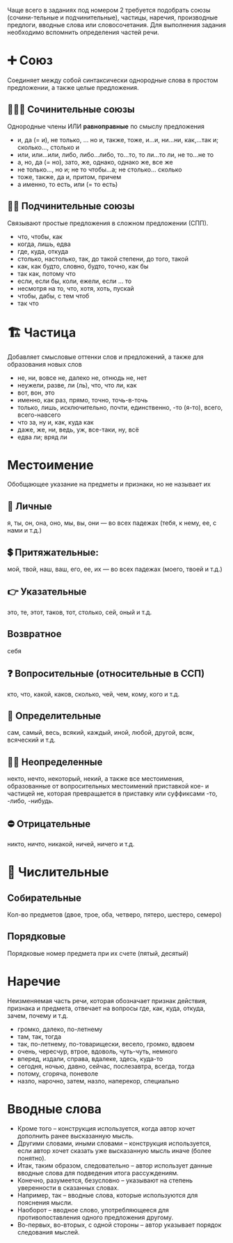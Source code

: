 Чаще всего в заданиях под номером 2 требуется подобрать союзы (сочини-тельные и подчинительные), частицы, наречия, производные предлоги, вводные слова или словосочетания. Для выполнения задания необходимо вспомнить определения частей речи.

# ➕ Союз
Соединяет между собой синтаксически однородные слова в простом предложении, а также целые предложения.
## 👨‍👩‍👦 Сочинительные союзы
Однородные члены ИЛИ **равноправные** по смыслу предложения

- и, да (= и), не только, … но и, также, тоже, и…и, ни…ни, как,…так и; сколько..., столько и
- или, или…или, либо, либо…либо, то…то, то ли…то ли, не то…не то
- а, но, да (= но), зато, же, однако, однако же, все же
- не только…, но и; не то чтобы…а; не столько… сколько
- тоже, также, да и, притом, причем
-	а именно, то есть, или (= то есть)
## 👨‍👧 Подчинительные  союзы
Связывают простые предложения в сложном предложении (СПП). 

- что, чтобы, как
- когда, лишь, едва
- где, куда, откуда
- столько, настолько, так, до такой степени, до того, такой
- как, как будто, словно, будто, точно, как бы
- так как, потому что
- если, если бы, коли, ежели, если … то
- несмотря на то, что, хотя, хоть, пускай
- чтобы, дабы, с тем чтоб
- так что

# 🏗 Частица
Добавляет смысловые оттенки слов и предложений, а также для образования новых слов
-	не, ни, вовсе не, далеко не, отнюдь не, нет
- неужели, разве, ли (ль), что, что ли, как
- вот, вон, это
- именно, как раз, прямо, точно, точь-в-точь
- только, лишь, исключительно, почти, единственно, -то (я-то), всего, всего-навсего
- что за, ну и, как, куда как
- даже, же, ни, ведь, уж, все-таки, ну, всё
- едва ли; вряд ли

# Местоимение
Обобщающее указание на предметы и признаки, но не называет их

## 👤 Личные
я, ты, он, она, оно, мы, вы, они — во всех падежах (тебя, к нему, ее, с нами и т.д.)
## 💲 Притяжательные:
мой, твой, наш, ваш, его, ее, их — во всех падежах (моего, твоей и т.д.)
## 👉 Указательные
это, те, этот, таков, тот, столько, сей, оный и т.д.
## Возвратное
себя
## ❓ Вопросительные (относительные в ССП)
кто, что, какой, каков, сколько, чей, чем, кому, кого и т.д.
## 💫 Определительные
сам, самый, весь, всякий, каждый, иной, любой, другой, всяк, всяческий и т.д.
## 🕵️‍♀️ Неопределенные
некто, нечто, некоторый, некий, а также все местоимения, образованные от вопросительных местоимений приставкой кое- и частицей не, которая превращается в приставку или суффиксами -то, -либо, -нибудь.
## ⛔ Отрицательные
никто, ничто, никакой, ничей, ничего и т.д.

# 🔢 Числительные
## Собирательные
Кол-во предметов (двое, трое, оба, четверо, пятеро, шестеро, семеро)
## Порядковые
Порядковые номер предмета при их счете (пятый, десятый)

# Наречие
Неизменяемая часть речи, которая обозначает признак действия, признака и предмета, отвечает на вопросы где, как, куда, откуда, зачем, почему и т.д.
- громко, далеко, по-летнему
- там, так, тогда
- так, по-летнему, по-товарищески, весело, громко, вдвоем
- очень, чересчур, втрое, вдоволь, чуть-чуть, немного
- вперед, издали, справа, вдалеке, здесь, куда-то
- сегодня, ночью, давно, сейчас, послезавтра, всегда, тогда
- потому, сгоряча, поневоле
- назло, нарочно, затем, назло, наперекор, специально

# Вводные слова
- Кроме того – конструкция используется, когда автор хочет дополнить ранее высказанную мысль. 
- Другими словами, иными словами – конструкция используется, если автор хочет сказать уже высказанную мысль иначе (более понятно). 
- Итак, таким образом, следовательно – автор использует данные вводные слова для подведения итога рассуждениям. 
- Конечно, разумеется, безусловно – указывают на степень уверенности в сказанных словах. 
- Например, так – вводные слова, которые используются для пояснения мысли. 
- Наоборот – вводное слово, употребляющееся для противопоставления одного предложения другому. 
- Во-первых, во-вторых, с одной стороны – автор указывает порядок следования мыслей.  
